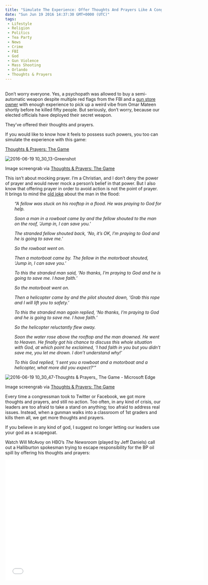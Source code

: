 ```yaml
---
title: "Simulate The Experience: Offer Thoughts And Prayers Like A Congressman (GAME)"
date: "Sun Jun 19 2016 14:37:30 GMT+0000 (UTC)"
tags: 
 - Lifestyle
 - Religion
 - Politics
 - Tea Party
 - News
 - Crime
 - FBI
 - God
 - Gun Violence
 - Mass Shooting
 - Orlando
 - Thoughts & Prayers
---
```

<p><!--OffDef--></p><p><!--Ads1--><br>
Don&#x2019;t worry everyone. Yes, a psychopath was allowed to buy a semi-automatic weapon despite multiple red flags from the FBI and a <a href="http://www.liberalamerica.org/2016/06/18/gun-shop-owner-refused-sell-firearms-omar-mateen-reported-authorities-orlando-attack/">gun store owner</a>&#xA0;with enough experience to pick up a weird vibe from Omar Mateen shortly before he killed fifty people. But seriously, don&#x2019;t worry, because our elected officials have deployed their secret weapon.</p><p>They&#x2019;ve offered their thoughts and prayers.</p><p>If you would like to know how it feels to possess such powers, you&#xA0;too can simulate the experience with this game:</p><p><a href="http://www.thoughtsandprayersthegame.com/" onclick="__gaTracker(&apos;send&apos;, &apos;event&apos;, &apos;outbound-article&apos;, &apos;http://www.thoughtsandprayersthegame.com/&apos;, &apos;Thoughts &amp; Prayers: The Game&apos;);">Thoughts &amp; Prayers: The Game</a></p><div id="attachment_138033" style="width: 971px" class="wp-caption alignnone"><img class="wp-image-138033 size-full" src="//i1.wp.com/cdn.liberalamerica.org/wp-content/uploads/2016/06/2016-06-19-10_30_13-Greenshot.png?resize=961%2C533" alt="2016-06-19 10_30_13-Greenshot" srcset="//i1.wp.com/cdn.liberalamerica.org/wp-content/uploads/2016/06/2016-06-19-10_30_13-Greenshot.png?resize=961%2C533 961w, //i1.wp.com/cdn.liberalamerica.org/wp-content/uploads/2016/06/2016-06-19-10_30_13-Greenshot.png?resize=961%2C533 64w, //i1.wp.com/cdn.liberalamerica.org/wp-content/uploads/2016/06/2016-06-19-10_30_13-Greenshot.png?resize=961%2C533 350w, //i1.wp.com/cdn.liberalamerica.org/wp-content/uploads/2016/06/2016-06-19-10_30_13-Greenshot.png?resize=961%2C533 768w, //i1.wp.com/cdn.liberalamerica.org/wp-content/uploads/2016/06/2016-06-19-10_30_13-Greenshot.png?resize=961%2C533 600w, //i1.wp.com/cdn.liberalamerica.org/wp-content/uploads/2016/06/2016-06-19-10_30_13-Greenshot.png?resize=961%2C533 795w" sizes="(max-width: 961px) 100vw, 961px" data-recalc-dims="1">
<p class="wp-caption-text">Image screengrab via <a href="http://www.thoughtsandprayersthegame.com/" onclick="__gaTracker(&apos;send&apos;, &apos;event&apos;, &apos;outbound-article&apos;, &apos;http://www.thoughtsandprayersthegame.com/&apos;, &apos;Thoughts &amp; Prayers: The Game&apos;);" target="_blank">Thoughts &amp; Prayers: The Game</a></p>
</div><p>This isn&#x2019;t about mocking prayer. I&#x2019;m a Christian, and I don&#x2019;t deny the power of prayer and would never mock a person&#x2019;s belief in that power. But I also know that offering prayer in order to avoid action is not the point of prayer. It brings to mind the <a href="http://truthbook.com/stories/funny-god/the-drowning-man" onclick="__gaTracker(&apos;send&apos;, &apos;event&apos;, &apos;outbound-article&apos;, &apos;http://truthbook.com/stories/funny-god/the-drowning-man&apos;, &apos;old joke&apos;);">old joke</a> about the man in the flood:</p><p style="padding-left: 30px;"><em>&#x201C;A fellow was stuck on his rooftop in a flood. He was praying to God for help.</em></p><p style="padding-left: 30px;"><em>Soon a man in a rowboat came by and the fellow shouted to the man on the roof, &#x2018;Jump in, I can save you.&#x2019;</em></p><p style="padding-left: 30px;"><em>The stranded fellow shouted back, &#x2018;No, it&#x2019;s OK, I&#x2019;m praying to God and he is going to save me.&#x2019;</em></p><p style="padding-left: 30px;"><em>So the rowboat went on.</em></p><p style="padding-left: 30px;"><em>Then a motorboat came by. The fellow in the motorboat shouted, &#x2018;Jump in, I can save you.&#x2019;</em></p><p style="padding-left: 30px;"><em>To this the stranded man said, &#x2018;No thanks, I&#x2019;m praying to God and he is going to save me. I have faith.&#x2019;</em></p><p style="padding-left: 30px;"><em>So the motorboat went on.</em></p><p style="padding-left: 30px;"><em>Then a helicopter came by and the pilot shouted down, &#x2018;Grab this rope and I will lift you to safety.&#x2019;</em></p><p style="padding-left: 30px;"><em>To this the stranded man again replied, &#x2018;No thanks, I&#x2019;m praying to God and he is going to save me. I have faith.&#x2019;</em></p><p style="padding-left: 30px;"><em>So the helicopter reluctantly flew away.</em></p><p style="padding-left: 30px;"><em>Soon the water rose above the rooftop and the man drowned. He went to Heaven. He finally got his chance to discuss this whole situation with God, at which point he exclaimed, &#x2018;I had faith in you but you didn&#x2019;t save me, you let me drown. I don&#x2019;t understand why!&#x2019;</em></p><p style="padding-left: 30px;"><em>To this God replied, &#x2018;I sent you a rowboat and a motorboat and a helicopter, what more did you expect?&apos;&#x201D;</em></p><div id="attachment_138034" style="width: 530px" class="wp-caption aligncenter"><img class="wp-image-138034 size-full" src="//i2.wp.com/cdn.liberalamerica.org/wp-content/uploads/2016/06/2016-06-19-10_30_47-Thoughts-Prayers_-The-Game-%E2%80%8E-Microsoft-Edge.png?resize=520%2C408" alt="2016-06-19 10_30_47-Thoughts &amp; Prayers_ The Game &#x200E;- Microsoft Edge" data-recalc-dims="1">
<p class="wp-caption-text">Image screengrab via <a href="http://www.thoughtsandprayersthegame.com/" onclick="__gaTracker(&apos;send&apos;, &apos;event&apos;, &apos;outbound-article&apos;, &apos;http://www.thoughtsandprayersthegame.com/&apos;, &apos;Thoughts &amp; Prayers: The Game&apos;);" target="_blank">Thoughts &amp; Prayers: The Game</a></p>
</div><p>Every time a congressman took to Twitter or Facebook, we got more thoughts and prayers, and still no action. Too often, in any kind of crisis, our leaders are too afraid to take a stand on anything; too afraid to address real issues. Instead, when a gunman walks into a classroom of 1st graders and kills them all, we get more thoughts and prayers.</p><p>If you believe in any kind of god, I suggest no longer letting our leaders use your god as a scapegoat.</p><p>Watch Will McAvoy on HBO&#x2019;s&#xA0;<em>The Newsroom</em> (played by Jeff Daniels) call out a Halliburton spokesman trying to escape responsibility for the BP oil spill by offering his thoughts and prayers:</p><p><!--Ads2--></p><p><span class="embed-youtube" style="text-align:center; display: block;"><iframe class="youtube-player" type="text/html" width="640" height="390" src="//www.youtube.com/embed/9DZd1GV_0WA?version=3&amp;rel=1&amp;fs=1&amp;autohide=2&amp;showsearch=0&amp;showinfo=1&amp;iv_load_policy=1&amp;wmode=transparent" allowfullscreen="true" style="border:0;"></iframe></span></p>